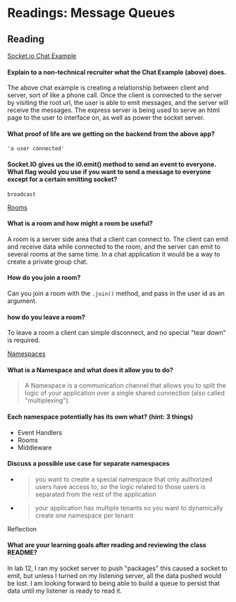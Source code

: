 # Readings: Message Queues

## Reading

[Socket.io Chat Example](https://socket.io/get-started/chat/)

#### Explain to a non-technical recruiter what the Chat Example (above) does.

The above chat example is creating a relationship between client and server, sort of like a phone call. Once the client is connected to the server by visiting the root url, the user is able to emit messages, and the server will receive the messages. The express server is being used to serve an html page to the user to interface on, as well as power the socket server.

#### What proof of life are we getting on the backend from the above app?

`'a user connected'`

#### Socket.IO gives us the i0.emit() method to send an event to everyone. What flag would you use if you want to send a message to everyone except for a certain emitting socket?

`broadcast`

[Rooms](https://socket.io/docs/v4/rooms)

#### What is a room and how might a room be useful?

A room is a server side area that a client can connect to. The client can emit and receive data while connected to the room, and the server can emit to several rooms at the same time. In a chat application it would be a way to create a private group chat.

#### How do you join a room?

Can you join a room with the `.join()` method, and pass in the user id as an argument.

#### how do you leave a room?

To leave a room a client can simple disconnect, and no special "tear down" is required.

[Namespaces](https://socket.io/docs/v4/namespaces/)

#### What is a Namespace and what does it allow you to do?

> A Namespace is a communication channel that allows you to split the logic of your application over a single shared connection (also called "multiplexing").

#### Each namespace potentially has its own what? (hint: 3 things)

- Event Handlers
- Rooms
- Middleware

#### Discuss a possible use case for separate namespaces

- > you want to create a special namespace that only authorized users have access to, so the logic related to those users is separated from the rest of the application
- > your application has multiple tenants so you want to dynamically create one namespace per tenant

Reflection

#### What are your learning goals after reading and reviewing the class README?

In lab 12, I ran my socket server to push "packages" this caused a socket to emit, but unless I turned on my listening server, all the data pushed would be lost. I am looking forward to being able to build a queue to persist that data until my listener is ready to read it.
